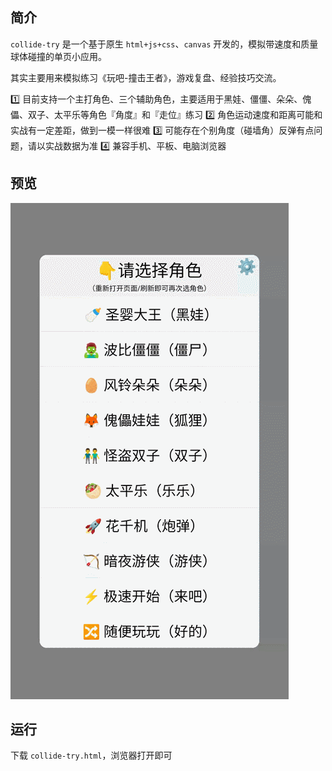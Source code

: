 ## 简介

`collide-try` 是一个基于原生 `html+js+css`、`canvas` 开发的，模拟带速度和质量球体碰撞的单页小应用。

其实主要用来模拟练习《玩吧-撞击王者》，游戏复盘、经验技巧交流。

1️⃣ 目前支持一个主打角色、三个辅助角色，主要适用于黑娃、僵僵、朵朵、傀儡、双子、太平乐等角色『角度』和『走位』练习
2️⃣ 角色运动速度和距离可能和实战有一定差距，做到一模一样很难
3️⃣ 可能存在个别角度（碰墙角）反弹有点问题，请以实战数据为准
4️⃣ 兼容手机、平板、电脑浏览器



## 预览

![collide-try-preview](./files/collide-try-preview.gif)



## 运行

下载 `collide-try.html`，浏览器打开即可

